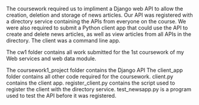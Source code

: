 The coursework required us to impliment a Django web API to allow the creation, deletion and storage of news articles. Our API was registered with a directory service containing the APIs from everyone on the course. 
We were also required to submit a Python client app that could use the API to create and delete news articles, as well as view articles from all APIs in the directory. The client was a command line app.

The cw1 folder contains all work submitted for the 1st coursework of my Web services and web data module.

The coursework1_project folder contains the Django API
The client_app folder contains all other code required for the coursework.
client.py contains the client app.
register_client.py contains the script used to register the client with the directory service.
test_newsapp.py is a program used to test the API before it was registered.
